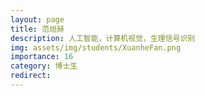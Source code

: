 ```yaml
---
layout: page
title: 范烜赫
description: 人工智能，计算机视觉，生理信号识别
img: assets/img/students/XuanheFan.png
importance: 16
category: 博士生
redirect:
---
```


